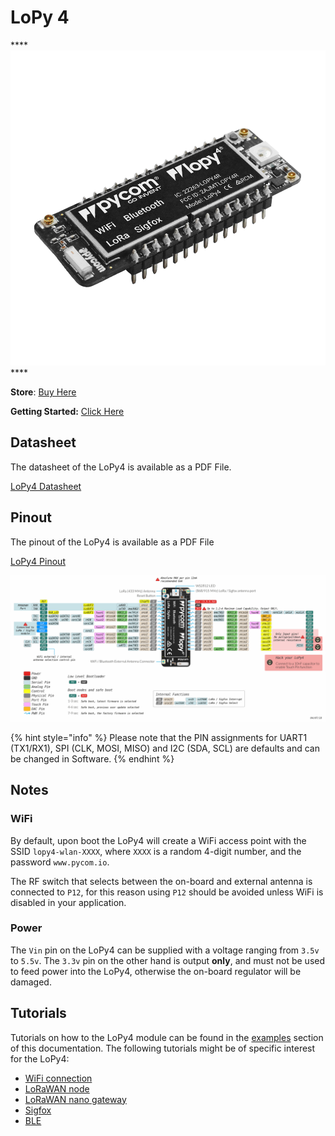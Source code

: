 # LoPy 4

\*\*\*\*![](../../.gitbook/assets/assets-lil0igdl11z7jos_jpx-lkn7scqkkkb6tqb3uyo-lkn85npgnazxzxyv-nu-lopy4-1.png) ****

**Store**: [Buy Here](https://pycom.io/product/lopy4/)

**Getting Started:** [Click Here](../../gettingstarted/connection/lopy4.md)

## Datasheet

The datasheet of the LoPy4 is available as a PDF File.

[LoPy4 Datasheet](ref://../../.gitbook/assets/lopy4-specsheet-1.pdf)

## Pinout

The pinout of the LoPy4 is available as a PDF File

[LoPy4 Pinout](ref://../../.gitbook/assets/lopy4-pinout.pdf)

![](../../.gitbook/assets/lopy4-pinout.png)

{% hint style="info" %}
Please note that the PIN assignments for UART1 \(TX1/RX1\), SPI \(CLK, MOSI, MISO\) and I2C \(SDA, SCL\) are defaults and can be changed in Software.
{% endhint %}

## Notes

### WiFi

By default, upon boot the LoPy4 will create a WiFi access point with the SSID `lopy4-wlan-XXXX`, where `XXXX` is a random 4-digit number, and the password `www.pycom.io`.

The RF switch that selects between the on-board and external antenna is connected to `P12`, for this reason using `P12` should be avoided unless WiFi is disabled in your application.

### Power

The `Vin` pin on the LoPy4 can be supplied with a voltage ranging from `3.5v` to `5.5v`. The `3.3v` pin on the other hand is output **only**, and must not be used to feed power into the LoPy4, otherwise the on-board regulator will be damaged.

## Tutorials

Tutorials on how to the LoPy4 module can be found in the [examples](../../tutorials/introduction.md) section of this documentation. The following tutorials might be of specific interest for the LoPy4:

* [WiFi connection](../../tutorials/all/wlan.md)
* [LoRaWAN node](../../tutorials/lora/lorawan-abp.md)
* [LoRaWAN nano gateway](../../tutorials/lora/lorawan-nano-gateway.md)
* [Sigfox](../../tutorials/sigfox.md)
* [BLE](../../tutorials/all/ble.md)

